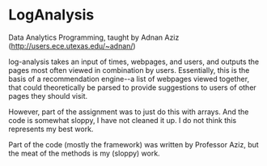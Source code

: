 LogAnalysis
===================

Data Analytics Programming, taught by Adnan Aziz (http://users.ece.utexas.edu/~adnan/)

log-analysis takes an input of times, webpages, and users, and outputs the pages most often viewed in combination by users. Essentially, this is the basis of a recommendation engine--a list of webpages viewed together, that could theoretically be parsed to provide suggestions to users of other pages they should visit.

However, part of the assignment was to just do this with arrays. And the code is somewhat sloppy, I have not cleaned it up. I do not think this represents my best work.

Part of the code (mostly the framework) was written by Professor Aziz, but the meat of the methods is my (sloppy) work.